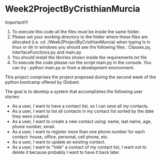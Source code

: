 # Week2ProjectByCristhianMurcia

 Important!!!
 
 1. To execute this code all the files must be inside the same folder.
 2. Please set your working directory to the folder where these files are allocated (i.e. cd ./Week2ProjectByCristhianMurcia)
    when typing ls in linux or dir in windows you should see the following files : Classes.py, InterfaceFunctions.py and       main.py
  3. You should install the libriries shown inside the requirements.txt file
 4. To execute the code please run the script main.py in the console. You can try :  python main.py or from a development environment.

This project comprises the project proposed during the second week of the python bootcamp offered by Globant.

The goal is to develop a system that accomplishes the following user stories:

* As a user, I want to have a contact list, so I can save all my contacts.
* As a user, I want to list all contacts in my contact list sorted by the date
they were created
* As a user, I want to create a new contact using: name, last name, age,
phone number, email.
* As a user, I want to register more than one phone number for each
contact: house, office, personal, cell phone, etc.
* As a user, I want to update an existing contact.
* As a user, I want to "hide" a contact of my contact list, I want not to
delete it because probably I want to have it back later.
